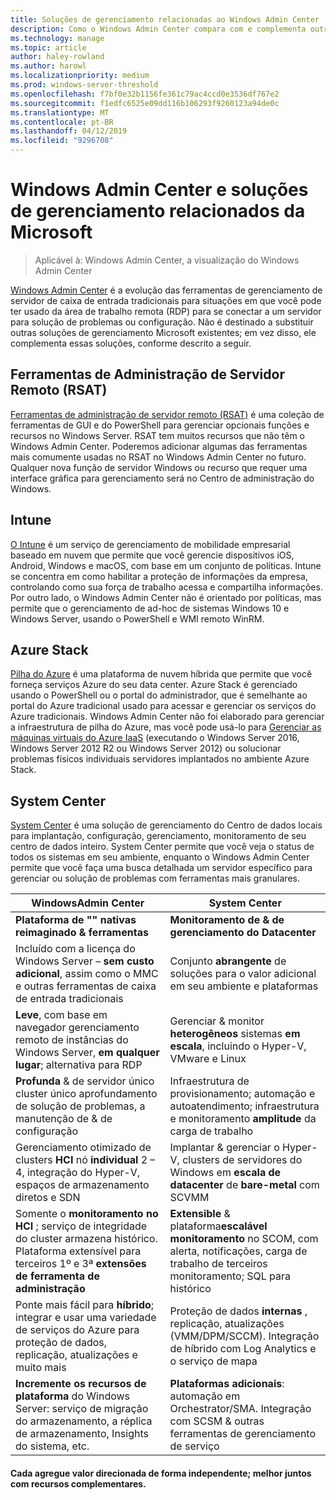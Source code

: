 ```yaml
---
title: Soluções de gerenciamento relacionadas ao Windows Admin Center
description: Como o Windows Admin Center compara com e complementa outras monitoramento e gerenciamento soluções/produtos da Microsoft (Project Honolulu)
ms.technology: manage
ms.topic: article
author: haley-rowland
ms.author: harowl
ms.localizationpriority: medium
ms.prod: windows-server-threshold
ms.openlocfilehash: f7bf0e32b1156fe361c79ac4ccd0e3536df767e2
ms.sourcegitcommit: f1edfc6525e09dd116b106293f9260123a94de0c
ms.translationtype: MT
ms.contentlocale: pt-BR
ms.lasthandoff: 04/12/2019
ms.locfileid: "9296708"
---
```

# Windows Admin Center e soluções de gerenciamento relacionados da Microsoft

>Aplicável à: Windows Admin Center, a visualização do Windows Admin Center

[Windows Admin Center](windows-admin-center.md) é a evolução das ferramentas de gerenciamento de servidor de caixa de entrada tradicionais para situações em que você pode ter usado da área de trabalho remota (RDP) para se conectar a um servidor para solução de problemas ou configuração. Não é destinado a substituir outras soluções de gerenciamento Microsoft existentes; em vez disso, ele complementa essas soluções, conforme descrito a seguir.

## Ferramentas de Administração de Servidor Remoto (RSAT)

[Ferramentas de administração de servidor remoto (RSAT)](https://docs.microsoft.com/windows-server/remote/remote-server-administration-tools) é uma coleção de ferramentas de GUI e do PowerShell para gerenciar opcionais funções e recursos no Windows Server. RSAT tem muitos recursos que não têm o Windows Admin Center. Poderemos adicionar algumas das ferramentas mais comumente usadas no RSAT no Windows Admin Center no futuro. Qualquer nova função de servidor Windows ou recurso que requer uma interface gráfica para gerenciamento será no Centro de administração do Windows.

## Intune

[O Intune](https://www.microsoft.com/cloud-platform/microsoft-intune) é um serviço de gerenciamento de mobilidade empresarial baseado em nuvem que permite que você gerencie dispositivos iOS, Android, Windows e macOS, com base em um conjunto de políticas. Intune se concentra em como habilitar a proteção de informações da empresa, controlando como sua força de trabalho acessa e compartilha informações. Por outro lado, o Windows Admin Center não é orientado por políticas, mas permite que o gerenciamento de ad-hoc de sistemas Windows 10 e Windows Server, usando o PowerShell e WMI remoto WinRM.

## Azure Stack

[Pilha do Azure](https://azure.microsoft.com/overview/azure-stack/) é uma plataforma de nuvem híbrida que permite que você forneça serviços Azure do seu data center. Azure Stack é gerenciado usando o PowerShell ou o portal do administrador, que é semelhante ao portal do Azure tradicional usado para acessar e gerenciar os serviços do Azure tradicionais. Windows Admin Center não foi elaborado para gerenciar a infraestrutura de pilha do Azure, mas você pode usá-lo para [Gerenciar as máquinas virtuais do Azure IaaS](../azure/manage-azure-vms.md) (executando o Windows Server 2016, Windows Server 2012 R2 ou Windows Server 2012) ou solucionar problemas físicos individuais servidores implantados no ambiente Azure Stack.

## System Center

[System Center](https://www.microsoft.com/cloud-platform/system-center) é uma solução de gerenciamento do Centro de dados locais para implantação, configuração, gerenciamento, monitoramento de seu centro de dados inteiro. System Center permite que você veja o status de todos os sistemas em seu ambiente, enquanto o Windows Admin Center permite que você faça uma busca detalhada um servidor específico para gerenciar ou solução de problemas com ferramentas mais granulares.

| WindowsAdmin Center                 | System Center                      |
|--------------------------------------|------------------------------------|
| **Plataforma de "" nativas reimaginado & ferramentas** | **Monitoramento de & de gerenciamento do Datacenter** |
| Incluído com a licença do Windows Server – **sem custo adicional**, assim como o MMC e outras ferramentas de caixa de entrada tradicionais | Conjunto **abrangente** de soluções para o valor adicional em seu ambiente e plataformas |
| **Leve**, com base em navegador gerenciamento remoto de instâncias do Windows Server, **em qualquer lugar**; alternativa para RDP | Gerenciar & monitor **heterogêneos** sistemas **em escala**, incluindo o Hyper-V, VMware e Linux |
|**Profunda** & de servidor único cluster único aprofundamento de solução de problemas, a manutenção de & de configuração|Infraestrutura de provisionamento; automação e autoatendimento;  infraestrutura e monitoramento **amplitude** da carga de trabalho|
|Gerenciamento otimizado de clusters **HCI** nó **individual** 2 – 4, integração do Hyper-V, espaços de armazenamento diretos e SDN|Implantar & gerenciar o Hyper-V, clusters de servidores do Windows em **escala de datacenter** de **bare-metal** com SCVMM|
|Somente o **monitoramento no HCI** ; serviço de integridade do cluster armazena histórico. Plataforma extensível para terceiros 1º e 3ª **extensões de ferramenta de administração**|**Extensible** & plataforma**escalável monitoramento** no SCOM, com alerta, notificações, carga de trabalho de terceiros monitoramento; SQL para histórico|
|Ponte mais fácil para **híbrido**; integrar e usar uma variedade de serviços do Azure para proteção de dados, replicação, atualizações e muito mais|Proteção de dados **internas** , replicação, atualizações (VMM/DPM/SCCM). Integração de híbrido com Log Analytics e o serviço de mapa|
|**Incremente os recursos de plataforma** do Windows Server: serviço de migração do armazenamento, a réplica de armazenamento, Insights do sistema, etc.|**Plataformas adicionais**: automação em Orchestrator/SMA. Integração com SCSM & outras ferramentas de gerenciamento de serviço|

#### Cada agregue valor direcionada de forma independente; **melhor juntos** com recursos complementares.
